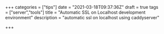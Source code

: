 +++
categories = ["tips"]
date = "2021-03-18T09:37:36Z"
draft = true
tags = ["server","tools"]
title = "Automatic SSL on Localhost development environment"
description = "automatic ssl on localhost using caddyserver"

+++

